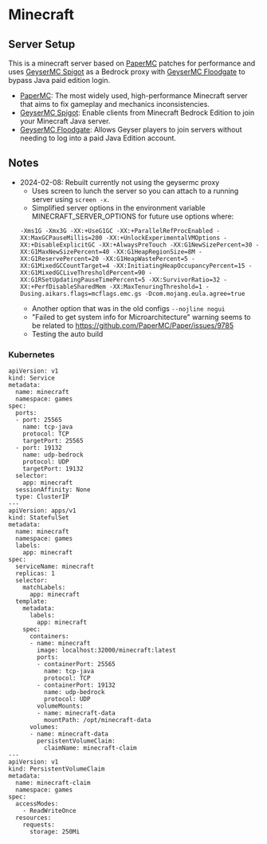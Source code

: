 # Minecraft

## Server Setup

This is a minecraft server based on [PaperMC](https://papermc.io) patches for performance and uses [GeyserMC Spigot](https://geysermc.org) as a Bedrock proxy with [GeyserMC Floodgate](https://geysermc.org) to bypass Java paid edition login.

- [PaperMC](https://papermc.io): The most widely used, high-performance Minecraft server that aims to fix gameplay and mechanics inconsistencies.
- [GeyserMC Spigot](https://geysermc.org): Enable clients from Minecraft Bedrock Edition to join your Minecraft Java server.
- [GeyserMC Floodgate](https://geysermc.org): Allows Geyser players to join servers without needing to log into a paid Java Edition account.

## Notes
- 2024-02-08: Rebuilt currently not using the geysermc proxy
  - Uses screen to lunch the server so you can attach to a running server using `screen -x`.
  - Simplified server options in the environment variable MINECRAFT_SERVER_OPTIONS for future use options where:
  ```
  -Xms1G -Xmx3G -XX:+UseG1GC -XX:+ParallelRefProcEnabled -XX:MaxGCPauseMillis=200 -XX:+UnlockExperimentalVMOptions -XX:+DisableExplicitGC -XX:+AlwaysPreTouch -XX:G1NewSizePercent=30 -XX:G1MaxNewSizePercent=40 -XX:G1HeapRegionSize=8M -XX:G1ReservePercent=20 -XX:G1HeapWastePercent=5 -XX:G1MixedGCCountTarget=4 -XX:InitiatingHeapOccupancyPercent=15 -XX:G1MixedGCLiveThresholdPercent=90 -XX:G1RSetUpdatingPauseTimePercent=5 -XX:SurvivorRatio=32 -XX:+PerfDisableSharedMem -XX:MaxTenuringThreshold=1 -Dusing.aikars.flags=mcflags.emc.gs -Dcom.mojang.eula.agree=true
  ```
  - Another option that was in the old configs `--nojline nogui`
  - "Failed to get system info for Microarchitecture" warning seems to be related to https://github.com/PaperMC/Paper/issues/9785
  - Testing the auto build
  
  


### Kubernetes
```
apiVersion: v1
kind: Service
metadata:
  name: minecraft
  namespace: games
spec:
  ports:
  - port: 25565
    name: tcp-java
    protocol: TCP
    targetPort: 25565
  - port: 19132
    name: udp-bedrock
    protocol: UDP
    targetPort: 19132
  selector:
    app: minecraft
  sessionAffinity: None
  type: ClusterIP
---
apiVersion: apps/v1
kind: StatefulSet
metadata:
  name: minecraft
  namespace: games
  labels:
    app: minecraft
spec:
  serviceName: minecraft
  replicas: 1
  selector:
    matchLabels:
      app: minecraft
  template:
    metadata:
      labels:
        app: minecraft
    spec:
      containers:
      - name: minecraft
        image: localhost:32000/minecraft:latest
        ports:
        - containerPort: 25565
          name: tcp-java
          protocol: TCP
        - containerPort: 19132
          name: udp-bedrock
          protocol: UDP
        volumeMounts:
        - name: minecraft-data
          mountPath: /opt/minecraft-data
      volumes:
      - name: minecraft-data
        persistentVolumeClaim:
          claimName: minecraft-claim 
---
apiVersion: v1
kind: PersistentVolumeClaim
metadata:
  name: minecraft-claim
  namespace: games
spec:
  accessModes:
    - ReadWriteOnce
  resources:
    requests:
      storage: 250Mi
```



